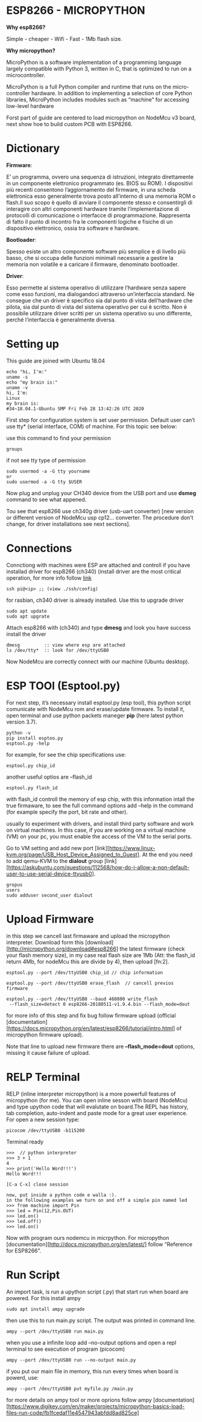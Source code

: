 # ESP8266 - MICROPYTHON

**Why esp8266?**

Simple - cheaper - Wifi - Fast - 1Mb flash size.

**Why micropython?**

MicroPython is a software implementation of a programming language largely compatible with Python 3, written in C, that is optimized to run on a microcontroller.

MicroPython is a full Python compiler and runtime that runs on the micro-controller hardware. In addition to implementing a selection of core Python libraries, MicroPython includes modules such as “machine” for accessing low-level hardware

Forst part of guide are centered to load micropython on NodeMcu v3 board, next show hoe to build custom PCB with ESP8266.

# Dictionary

**Firmware**:

E’ un programma, ovvero una sequenza di istruzioni, integrato direttamente in un componente elettronico programmato (es. BIOS su ROM). I dispositivi più recenti consentono l’aggiornamento del firmware, in una scheda elettronica esso generalmente trova posto all’interno di una memoria ROM o flash.Il suo scopo è quello di avviare il componente stesso e consentirgli di interagire con altri componenti hardware tramite l’implementazione di protocolli di comunicazione o interfacce di programmazione. Rappresenta di fatto il punto di incontro fra le componenti logiche e fisiche di un dispositivo elettronico, ossia tra software e hardware.

**Bootloader**:

Spesso esiste un altro componente software più semplice e di livello più basso, che si occupa delle funzioni minimali necessarie a gestire la memoria non volatile e a caricare il firmware, denominato bootloader.

**Driver**:

Esso permette al sistema operativo di utilizzare l’hardware senza sapere come esso funzioni, ma dialogandoci attraverso un’interfaccia standard. Ne consegue che un driver è specifico sia dal punto di vista dell’hardware che pilota, sia dal punto di vista del sistema operativo per cui è scritto. Non è possibile utilizzare driver scritti per un sistema operativo su uno differente, perché l’interfaccia è generalmente diversa.


# Setting up

This guide are joined with Ubuntu 18.04

```
echo "hi, I'm:"
uname -s
echo "my brain is:"
uname -v
hi, I'm:
Linux
my brain is:
#34~18.04.1-Ubuntu SMP Fri Feb 28 13:42:26 UTC 2020
```

First step for configuration system is set user permission. Default user can’t use tty* (serial interface, COM) of machine. For this topic see below:

use this command to find your permission

```
groups
```

if not see tty type of permission

```
sudo usermod -a -G tty yourname
or
sudo usermod -a -G tty $USER
```
Now plug and unplug your CH340 device from the USB port and use **dsmeg** command to see what appened.

Tou see that esp8266 use ch340g driver (usb-uart converter) [new version or different version of NodeMcu usp cp12… converter. The procedure don’t change, for driver installations see next sections].

# Connections

Connctiong with machines were ESP are attached and controll if you have installad driver for esp8266 (ch340) (install driver are the most critical operation, for more info follow [link](https://learn.sparkfun.com/tutorials/how-to-install-ch340-drivers/all#linux)

```
ssh pi@<ip> ;; (view ./ssh/config)
```

for rasbian, ch340 driver is already installed. Use this to upgrade driver

```
sudo apt update
sudo apt upgrate
```
Attach esp8266 with (ch340) and type **dmesg** and look you have success install the driver

```
dmesg         :: view where esp are attached
ls /dev/tty*  :: look for /dev/ttyUSB0
```

Now NodeMcu are correctly connect with our machine (Ubuntu desktop).


# ESP TOOl (Esptool.py)

For next step, it’s necessary install esptool.py (esp tool), this python script comunicate with NodeMcu rom and erase/update firmware. To install it, open terminal and use python packets maneger **pip** (here latest python version 3.7).

```
python -v 
pip install esptoo.py
esptool.py -help
```
for example, for see the chip specifications use:

```
esptool.py chip_id
```
another useful optios are –flash_id
```
esptool.py flash_id
```
with flash_id controll the memory of esp chip, with this information intall the true firmaware, to see the full command options add –help in the command (for example specify the port, bit rate and other).


usually to experiment with drivers, and install third party software and work on virtual machines. In this case, if you are working on a virtual machine (VM) on your pc, you must enable the access of the VM to the serial ports. 

Go to VM setting and add new port [link][https://www.linux-kvm.org/page/USB_Host_Device_Assigned_to_Guest]. At the end you need to add qemu-KVM to the **dialout** group [link][https://askubuntu.com/questions/112568/how-do-i-allow-a-non-default-user-to-use-serial-device-ttyusb0]. 

```
gropus
users
sudo adduser second_user dialout
```

# Upload Firmware

in this step we cancell last firmaware and upload the micropython interpreter. Download form this [download][http://micropython.org/download#esp8266] the latest firmware (check your flash memory size), in my case real flash size are 1Mb (Att: the flash_id return 4Mb, for nodeMcu this are divide by 4), then upload [fn:2].

```
esptool.py --port /dev/ttyUSB0 chip_id // chip information

esptool.py --port /dev/ttyUSB0 erase_flash  // cancell previos firmware

esptool.py --port /dev/ttyUSB0 --baud 460800 write_flash 
 --flash_size=detect 0 esp8266-20180511-v1.9.4.bin --flash_mode=dout 

```
for more info of this step and fix bug follow firmware upload (official [documentation][https://docs.micropython.org/en/latest/esp8266/tutorial/intro.html] of micropython firmware upload).

Note that line to upload new firmware there are **–flash_mode=dout** options, missing it cause failure of upload.


# RELP Terminal

RELP (inline interpreter micropython) is a more powerfull features of micropython (for me). You can open inline sesson with board (NodeMcu) and type upython code that will evalutate on board.The REPL has history, tab completion, auto-indent and paste mode for a great user experience. For open a new session type:

```
picocom /dev/ttyUSB0 -b115200
```

Terminal ready

```
>>>  // python interpreter
>>> 3 + 1 
4
>>> print('Hello Word!!!')
Hello Word!!!

[C-a C-x] close session

now, put inside a python code e walla :). 
in the following examples we turn on and off a simple pin named led
>>> from machine import Pin
>>> led = Pin(12,Pin.OUT)
>>> led.on()
>>> led.off()
>>> led.on()
```
Now with program ours nodemcu in micrpython. For micropython [documentation][http://docs.micropython.org/en/latest/] follow “Reference for ESP8266”.

# Run Script

An import task, is run a upython script (.py) that start run when board are powered. For this install ampy

```
sudo apt install ampy upgrade
```
then use this to run main.py script. The output was printed in command line.

```
ampy --port /dev/ttyUSB0 run main.py
```
when you use a infinite loop add –no-output options and open a repl terminal to see execution of program (picocom)

```
ampy --port /dev/ttyUSB0 run --no-output main.py
```
if you put our main file in memory, this run every times when board is powerd, use:

```
ampy --port /dev/ttyUSB0 put myfile.py /main.py
```
for more details on ampy tool or more oprions follow ampy [documentation][https://www.digikey.com/en/maker/projects/micropython-basics-load-files-run-code/fb1fcedaf11e4547943abfdd8ad825ce]

















